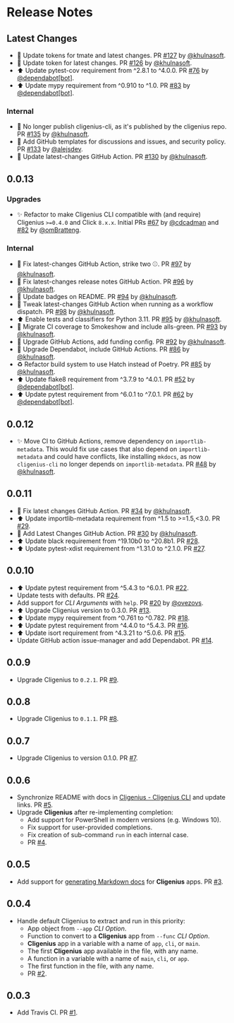 # Release Notes

## Latest Changes

* 👷 Update tokens for tmate and latest changes. PR [#127](https://github.com/khulnasoft/cligenius-cli/pull/127) by [@khulnasoft](https://github.com/khulnasoft).
* 👷 Update token for latest changes. PR [#126](https://github.com/khulnasoft/cligenius-cli/pull/126) by [@khulnasoft](https://github.com/khulnasoft).
* ⬆️ Update pytest-cov requirement from ^2.8.1 to ^4.0.0. PR [#76](https://github.com/khulnasoft/cligenius-cli/pull/76) by [@dependabot[bot]](https://github.com/apps/dependabot).
* ⬆️ Update mypy requirement from ^0.910 to ^1.0. PR [#83](https://github.com/khulnasoft/cligenius-cli/pull/83) by [@dependabot[bot]](https://github.com/apps/dependabot).

### Internal

* 👷 No longer publish cligenius-cli, as it's published by the cligenius repo. PR [#135](https://github.com/khulnasoft/cligenius-cli/pull/135) by [@khulnasoft](https://github.com/khulnasoft).
* 🔧 Add GitHub templates for discussions and issues, and security policy. PR [#133](https://github.com/khulnasoft/cligenius-cli/pull/133) by [@alejsdev](https://github.com/alejsdev).
* 👷 Update latest-changes GitHub Action. PR [#130](https://github.com/khulnasoft/cligenius-cli/pull/130) by [@khulnasoft](https://github.com/khulnasoft).

## 0.0.13

### Upgrades

* ✨ Refactor to make Cligenius CLI compatible with (and require) Cligenius `>=0.4.0` and Click `8.x.x`. Initial PRs [#67](https://github.com/khulnasoft/cligenius-cli/pull/67) by [@cdcadman](https://github.com/cdcadman) and [#82](https://github.com/khulnasoft/cligenius-cli/pull/82) by [@omBratteng](https://github.com/omBratteng).

### Internal

* 💚 Fix latest-changes GitHub Action, strike two ⚾. PR [#97](https://github.com/khulnasoft/cligenius-cli/pull/97) by [@khulnasoft](https://github.com/khulnasoft).
* 💚 Fix latest-changes release notes GitHub Action. PR [#96](https://github.com/khulnasoft/cligenius-cli/pull/96) by [@khulnasoft](https://github.com/khulnasoft).
* 📝 Update badges on README. PR [#94](https://github.com/khulnasoft/cligenius-cli/pull/94) by [@khulnasoft](https://github.com/khulnasoft).
* 👷 Tweak latest-changes GitHub Action when running as a workflow dispatch. PR [#98](https://github.com/khulnasoft/cligenius-cli/pull/98) by [@khulnasoft](https://github.com/khulnasoft).
* ⬆️ Enable tests and classifiers for Python 3.11. PR [#95](https://github.com/khulnasoft/cligenius-cli/pull/95) by [@khulnasoft](https://github.com/khulnasoft).
* 👷 Migrate CI coverage to Smokeshow and include alls-green. PR [#93](https://github.com/khulnasoft/cligenius-cli/pull/93) by [@khulnasoft](https://github.com/khulnasoft).
* 👷 Upgrade GitHub Actions, add funding config. PR [#92](https://github.com/khulnasoft/cligenius-cli/pull/92) by [@khulnasoft](https://github.com/khulnasoft).
* 👷 Upgrade Dependabot, include GitHub Actions. PR [#86](https://github.com/khulnasoft/cligenius-cli/pull/86) by [@khulnasoft](https://github.com/khulnasoft).
* ♻️ Refactor build system to use Hatch instead of Poetry. PR [#85](https://github.com/khulnasoft/cligenius-cli/pull/85) by [@khulnasoft](https://github.com/khulnasoft).
* ⬆️ Update flake8 requirement from ^3.7.9 to ^4.0.1. PR [#52](https://github.com/khulnasoft/cligenius-cli/pull/52) by [@dependabot[bot]](https://github.com/apps/dependabot).
* ⬆️ Update pytest requirement from ^6.0.1 to ^7.0.1. PR [#62](https://github.com/khulnasoft/cligenius-cli/pull/62) by [@dependabot[bot]](https://github.com/apps/dependabot).

## 0.0.12

* ✨ Move CI to GitHub Actions, remove dependency on `importlib-metadata`. This would fix use cases that also depend on `importlib-metadata` and could have conflicts, like installing `mkdocs`, as now `cligenius-cli` no longer depends on `importlib-metadata`. PR [#48](https://github.com/khulnasoft/cligenius-cli/pull/48) by [@khulnasoft](https://github.com/khulnasoft).

## 0.0.11

* 🐛 Fix latest changes GitHub Action. PR [#34](https://github.com/khulnasoft/cligenius-cli/pull/34) by [@khulnasoft](https://github.com/khulnasoft).
* ⬆️ Update importlib-metadata requirement from ^1.5 to >=1.5,<3.0. PR [#29](https://github.com/khulnasoft/cligenius-cli/pull/29).
* 👷 Add Latest Changes GitHub Action. PR [#30](https://github.com/khulnasoft/cligenius-cli/pull/30) by [@khulnasoft](https://github.com/khulnasoft).
* ⬆️ Update black requirement from ^19.10b0 to ^20.8b1. PR [#28](https://github.com/khulnasoft/cligenius-cli/pull/28).
* ⬆️ Update pytest-xdist requirement from ^1.31.0 to ^2.1.0. PR [#27](https://github.com/khulnasoft/cligenius-cli/pull/27).

## 0.0.10

* ⬆️ Update pytest requirement from ^5.4.3 to ^6.0.1. PR [#22](https://github.com/khulnasoft/cligenius-cli/pull/22).
* Update tests with defaults. PR [#24](https://github.com/khulnasoft/cligenius-cli/pull/24).
* Add support for *CLI Arguments* with `help`. PR [#20](https://github.com/khulnasoft/cligenius-cli/pull/20) by [@ovezovs](https://github.com/ovezovs).
* ⬆ Upgrade Cligenius version to 0.3.0. PR [#13](https://github.com/khulnasoft/cligenius-cli/pull/13).
* ⬆️ Update mypy requirement from ^0.761 to ^0.782. PR [#18](https://github.com/khulnasoft/cligenius-cli/pull/18).
* ⬆️ Update pytest requirement from ^4.4.0 to ^5.4.3. PR [#16](https://github.com/khulnasoft/cligenius-cli/pull/16).
* ⬆️ Update isort requirement from ^4.3.21 to ^5.0.6. PR [#15](https://github.com/khulnasoft/cligenius-cli/pull/15).
* Update GitHub action issue-manager and add Dependabot. PR [#14](https://github.com/khulnasoft/cligenius-cli/pull/14).

## 0.0.9

* Upgrade Cligenius to `0.2.1`. PR [#9](https://github.com/khulnasoft/cligenius-cli/pull/9).

## 0.0.8

* Upgrade Cligenius to `0.1.1`. PR [#8](https://github.com/khulnasoft/cligenius-cli/pull/8).

## 0.0.7

* Upgrade Cligenius to version 0.1.0. PR [#7](https://github.com/khulnasoft/cligenius-cli/pull/7).

## 0.0.6

* Synchronize README with docs in [Cligenius - Cligenius CLI](https://cligenius.khulnasoft.com/cligenius-cli/) and update links. PR [#5](https://github.com/khulnasoft/cligenius-cli/pull/5).
* Upgrade **Cligenius** after re-implementing completion:
    * Add support for PowerShell in modern versions (e.g. Windows 10).
    * Fix support for user-provided completions.
    * Fix creation of sub-command `run` in each internal case.
    * PR [#4](https://github.com/khulnasoft/cligenius-cli/pull/4).

## 0.0.5

* Add support for [generating Markdown docs](https://github.com/khulnasoft/cligenius-cli#generate-docs) for **Cligenius** apps. PR [#3](https://github.com/khulnasoft/cligenius-cli/pull/3).

## 0.0.4

* Handle default Cligenius to extract and run in this priority:
    * App object from `--app` *CLI Option*.
    * Function to convert to a **Cligenius** app from `--func` *CLI Option*.
    * **Cligenius** app in a variable with a name of `app`, `cli`, or `main`.
    * The first **Cligenius** app available in the file, with any name.
    * A function in a variable with a name of `main`, `cli`, or `app`.
    * The first function in the file, with any name.
    * PR [#2](https://github.com/khulnasoft/cligenius-cli/pull/2).

## 0.0.3

* Add Travis CI. PR [#1](https://github.com/khulnasoft/cligenius-cli/pull/1).